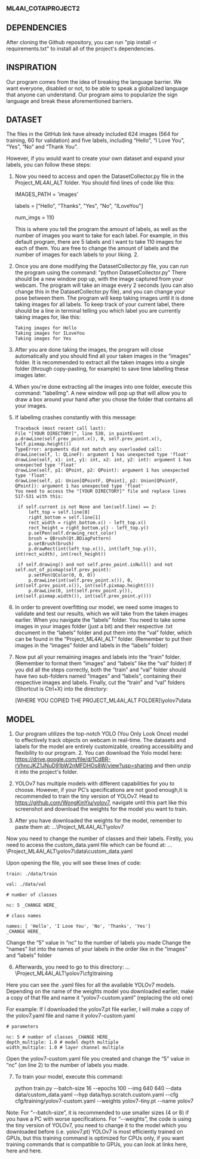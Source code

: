 ### ML4AI_COTAIPROJECT2

## DEPENDENCIES

After cloning the Github repository, you can run "pip install -r requirements.txt" to install all of the project's dependencies.

## INSPIRATION

Our program comes from the idea of breaking the language barrier. We want everyone, disabled or not, to be able to speak a globalized language that anyone can understand. Our program aims to popularize the sign language and break these aforementioned barriers.

## DATASET

The files in the GitHub link have already included 624 images (564 for training, 60 for validation) and five labels, including “Hello”, “I Love You”, “Yes”, “No” and “Thank You”.

However, if you would want to create your own dataset and expand your labels, you can follow these steps:

1.  Now you need to access and open the DatasetCollector.py file in the Project_ML4AI_ALT folder.
    You should find lines of code like this:

    IMAGES_PATH = 'images'

    labels = ["Hello", "Thanks", "Yes", "No", "ILoveYou"]

    num_imgs = 110

    This is where you tell the program the amount of labels, as well as the number of images you want to take for each label.
    For example, in this default program, there are 5 labels and I want to take 110 images for each of them. You are free to change the amount of labels and the number of images for each labels to your liking. 2.

3.  Once you are done modifying the DatasetCollector.py file, you can run the program using the command: "python DatasetCollector.py"
    There should be a new window pop up, with the image captured from your webcam. The program will take an image every 2 seconds (you can also change this in the DatasetCollector.py file), and you can change your pose between them. The program will keep taking images until it is done taking images for all labels.
    To keep track of your current label, there should be a line in terminal telling you which label you are currently taking images for, like this:

        Taking images for Hello
        Taking images for ILoveYou
        Taking images for Yes

4.  After you are done taking the images, the program will close automatically and you should
    find all your taken images in the
    “images” folder. It is recommended to extract all the taken images into a single folder (through copy-pasting, for example) to save time labelling these images later.

5.  When you're done extracting all the images into one folder, execute this command: "labelImg". A new window will pop up that will allow you to draw a box around your hand after you chose the folder that contains all your images.

6.  If labelImg crashes constantly with this message:

        Traceback (most recent call last):
        File "[YOUR DIRECTORY]", line 530, in paintEvent
        p.drawLine(self.prev_point.x(), 0, self.prev_point.x(), self.pixmap.height())
        TypeError: arguments did not match any overloaded call:
        drawLine(self, l: QLineF): argument 1 has unexpected type 'float'
        drawLine(self, x1: int, y1: int, x2: int, y2: int): argument 1 has unexpected type 'float'
        drawLine(self, p1: QPoint, p2: QPoint): argument 1 has unexpected type 'float'
        drawLine(self, p1: Union[QPointF, QPoint], p2: Union[QPointF, QPoint]): argument 1 has unexpected type 'float'
        You need to access the "[YOUR DIRECTORY]" file and replace lines 517-531 with this:

         if self.current is not None and len(self.line) == 2:
             left_top = self.line[0]
             right_bottom = self.line[1]
             rect_width = right_bottom.x() - left_top.x()
             rect_height = right_bottom.y() - left_top.y()
             p.setPen(self.drawing_rect_color)
             brush = QBrush(Qt.BDiagPattern)
             p.setBrush(brush)
             p.drawRect(int(left_top.x()), int(left_top.y()), int(rect_width), int(rect_height))

         if self.drawing() and not self.prev_point.isNull() and not self.out_of_pixmap(self.prev_point):
             p.setPen(QColor(0, 0, 0))
             p.drawLine(int(self.prev_point.x()), 0, int(self.prev_point.x()), int(self.pixmap.height()))
             p.drawLine(0, int(self.prev_point.y()), int(self.pixmap.width()), int(self.prev_point.y()))

7.  In order to prevent overfitting our model, we need some images to validate and test our results, which we will take from the taken images earlier. When you navigate the “labels” folder. You need to take some images in your images folder (just a bit) and their respective .txt document in the “labels” folder and put them into the “val” folder, which can be found in the “Project_ML4AI_ALT” folder. (Remember to put their images in the “images” folder and labels in the “labels” folder)

8.  Now put all your remaining images and labels into the “train” folder. (Remember to format them “images” and “labels” like the “val” folder) If you did all the steps correctly, both the “train” and “val” folder should have two sub-folders named “images” and “labels”, containing their respective images and labels. Finally, cut the “train” and “val” folders (Shortcut is Ctrl+X) into the directory:

    [WHERE YOU COPIED THE PROJECT_ML4AI_ALT FOLDER]\yolov7\data

## MODEL

1. Our program utilizes the top-notch YOLO (You Only Look Once) model to effectively track objects on webcam in real-time. The datasets and labels for the model are entirely customizable, creating accessibility and flexibility to our program. 2. You can download the Yolo model here: https://drive.google.com/file/d/1CdBR-rVhncJKZ1JNuD91bW2nMFDHOs8W/view?usp=sharing and then unzip it into the project's folder.

2. YOLOv7 has multiple models with different capabilities for you to choose. However, if your PC’s specifications are not good enough,it is recommended to train the tiny version of YOLOv7. Head to https://github.com/WongKinYiu/yolov7, navigate until this part like this screenshot and download the weights for the model you want to train.

3. After you have downloaded the weights for the model, remember to paste them at:
   …\Project_ML4AI_ALT\yolov7

Now you need to change the number of classes and their labels. Firstly, you need to access the custom_data.yaml file which can be found at:
…\Project_ML4AI_ALT\yolov7\data\custom_data.yaml

Upon opening the file, you will see these lines of code:

    train: ./data/train

    val: ./data/val

    # number of classes

    nc: 5 _CHANGE HERE_

    # class names

    names: [ 'Hello', 'I Love You', 'No', 'Thanks', 'Yes']
    _CHANGE HERE_

Change the “5” value in “nc” to the number of labels you made
Change the “names” list into the names of your labels in the order like in the “images” and “labels” folder

6. Afterwards, you need to go to this directory:
   …\Project_ML4AI_ALT\yolov7\cfg\training

Here you can see the .yaml files for all the available YOLOv7 models. Depending on the name of the weights model you downloaded earlier, make a copy of that file and name it “yolov7-custom.yaml” (replacing the old one)

For example: If I downloaded the yolov7.pt file earlier, I will make a copy of the yolov7.yaml file and name it yolov7-custom.yaml

    # parameters

    nc: 5 # number of classes _CHANGE HERE_
    depth_multiple: 1.0 # model depth multiple
    width_multiple: 1.0 # layer channel multiple

Open the yolov7-custom.yaml file you created and change the “5” value in “nc” (on line 2) to the number of labels you made.

7. To train your model, execute this command:

    python train.py --batch-size 16 --epochs 100 --img 640 640 --data data/custom_data.yaml --hyp data/hyp.scratch.custom.yaml --cfg cfg/training/yolov7-custom.yaml --weights yolov7-tiny.pt --name yolov7

Note:
For “--batch-size”, it is recommended to use smaller sizes (4 or 8) if you have a PC with worse specifications.
For “--weights”, the code is using the tiny version of YOLOv7, you need to change it to the model which you downloaded before (i.e. yolov7.pt)
YOLOv7 is most efficiently trained on GPUs, but this training command is optimized for CPUs only, if you want training commands that is compatible to GPUs, you can look at links here, here and here.
